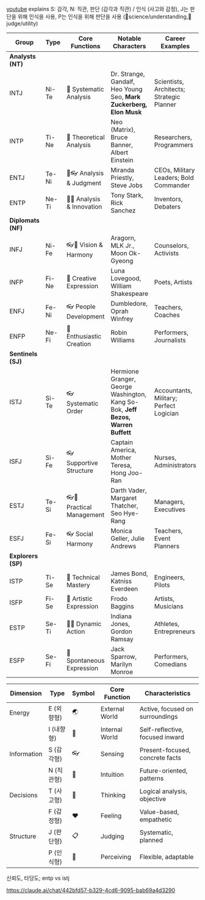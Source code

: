 [youtube](https://www.youtube.com/watch?v=lqNdBO9cup0&ab_channel=%EA%B8%B8%EC%9D%B8%EA%B0%84%ED%95%99%EC%97%B0%EA%B5%AC%EC%86%8C) explains S: 감각, N: 직관, 판단 (감각과 직관) / 인식 (사고와 감정), J는 판단을 위해 인식을 사용, P는 인식을 위해 판단을 사용 (🧠science/understanding,📍judge/utility)

| Group              | Type  | Core Functions             | Notable Characters                                                                | Career Examples                           |
| ------------------ | ----- | -------------------------- | --------------------------------------------------------------------------------- | ----------------------------------------- |
| **Analysts (NT)**  |       |                            |                                                                                   |                                           |
| INTJ               | Ni-Te | 🧠 Systematic Analysis     | Dr. Strange, Gandalf, Heo Young Seo,  **Mark Zuckerberg, Elon Musk**              | Scientists, Architects; Strategic Planner |
| INTP               | Ti-Ne | 🧠 Theoretical Analysis    | Neo (Matrix), Bruce Banner, Albert Einstein                                       | Researchers, Programmers                  |
| ENTJ               | Te-Ni | 🧠👓 Analysis & Judgment   | Miranda Priestly, Steve Jobs                                                      | CEOs, Military Leaders; Bold Commander    |
| ENTP               | Ne-Ti | 🧠🤜 Analysis & Innovation | Tony Stark, Rick Sanchez                                                          | Inventors, Debaters                       |
| **Diplomats (NF)** |       |                            |                                                                                   |                                           |
| INFJ               | Ni-Fe | 👓🤜 Vision & Harmony      | Aragorn, MLK Jr., Moon Ok-Gyeong                                                  | Counselors, Activists                     |
| INFP               | Fi-Ne | 🤜 Creative Expression     | Luna Lovegood, William Shakespeare                                                | Poets, Artists                            |
| ENFJ               | Fe-Ni | 👓 People Development      | Dumbledore, Oprah Winfrey                                                         | Teachers, Coaches                         |
| ENFP               | Ne-Fi | 🤜 Enthusiastic Creation   | Robin Williams                                                                    | Performers, Journalists                   |
| **Sentinels (SJ)** |       |                            |                                                                                   |                                           |
| ISTJ               | Si-Te | 👓 Systematic Order        | Hermione Granger, George Washington, Kang So-Bok,  **Jeff Bezos, Warren Buffett** | Accountants, Military; Perfect Logician   |
| ISFJ               | Si-Fe | 👓 Supportive Structure    | Captain America, Mother Teresa, Hong Joo-Ran                                      | Nurses, Administrators                    |
| ESTJ               | Te-Si | 👓🧠 Practical Management  | Darth Vader, Margaret Thatcher, Seo Hye-Rang                                      | Managers, Executives                      |
| ESFJ               | Fe-Si | 👓 Social Harmony          | Monica Geller, Julie Andrews                                                      | Teachers, Event Planners                  |
| **Explorers (SP)** |       |                            |                                                                                   |                                           |
| ISTP               | Ti-Se | 🧠 Technical Mastery       | James Bond, Katniss Everdeen                                                      | Engineers, Pilots                         |
| ISFP               | Fi-Se | 🤜 Artistic Expression     | Frodo Baggins                                                                     | Artists, Musicians                        |
| ESTP               | Se-Ti | 🧠🤜 Dynamic Action        | Indiana Jones, Gordon Ramsay                                                      | Athletes, Entrepreneurs                   |
| ESFP               | Se-Fi | 🤜 Spontaneous Expression  | Jack Sparrow, Marilyn Monroe                                                      | Performers, Comedians                     |

| Dimension   | Type    | Symbol | Core Function  | Characteristics                 |
| ----------- | ------- | ------ | -------------- | ------------------------------- |
| Energy      | E (외향형) | 🌏     | External World | Active, focused on surroundings |
|             | I (내향형) | 👤     | Internal World | Self-reflective, focused inward |
| Information | S (감각형) | 👓     | Sensing        | Present-focused, concrete facts |
|             | N (직관형) | 🤜     | Intuition      | Future-oriented, patterns       |
| Decisions   | T (사고형) | 🧠     | Thinking       | Logical analysis, objective     |
|             | F (감정형) | ❤️     | Feeling        | Value-based, empathetic         |
| Structure   | J (판단형) | 📋     | Judging        | Systematic, planned             |
|             | P (인식형) | 🎯     | Perceiving     | Flexible, adaptable             |

신뢰도, 타당도; entp vs istj

https://claude.ai/chat/442bfd57-b329-4cd6-9095-bab69a4d3290

